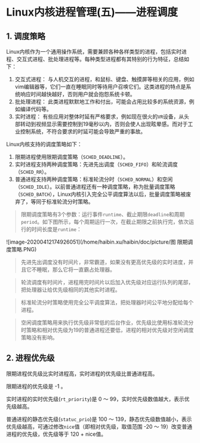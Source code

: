 # Linux内核进程管理(五)——进程调度

## 1. 调度策略

Linux内核作为一个通用操作系统，需要兼顾各种各样类型的进程，包括实时进程、交互式进程、批处理进程等。每种类型进程都有其特别的行为特征，总结如下：

1.   交互式进程： 与人机交互的进程，和鼠标、键盘、触摸屏等相关的应用，例如vim编辑器等，它们一直在睡眠同时等待用户召唤它们。这类进程的特点是系统响应时间越快越好，否则用户就会抱怨系统卡顿。
2.   批处理进程： 此类进程默默地工作和付出，可能会占用比较多的系统资源，例如编译代码等。
3.   实时进程： 有些应用对整体时延有严格要求，例如现在很火的`VR`设备，从头部转动到视频显示需要控制到19毫秒以内，否则会使人出现眩晕感。而对于工业控制系统，不符合要求的时延可能会导致严重的事故。

Linux内核支持的调度策略如下：

1.   限期进程使用限期调度策略（`SCHED_DEADLINE`）。
2.   实时进程支持两种调度策略：先进先出调度（`SCHED_FIFO`）和轮流调度（`SCHED_RR`）。
3.   普通进程支持两种调度策略：标准轮流分时（`SCHED_NORMAL`）和空闲（`SCHED_IDLE`）。以前普通进程还有一种调度策略，称为批量调度策略（`SCHED_BATCH`），Linux内核引入完全公平调度算法以后，批量调度策略被废弃了，等同于标准轮流分时策略。

>   限期调度策略有3个参数：运行事件`runtime`、截止期限`deadline`和周期`period`。如下图所示，每个周期运行一次，在截止期限之前执行完，依次运行的时间长度是`runtime`：

![image-20200412174926051](/home/haibin.xu/haibin/doc/picture/图 限期调度策略.PNG)

>   先进先出调度没有时间片，非常霸道，如果没有更高优先级的实时进度，并且它不睡眠，那么它将一直霸占处理器。

>   轮流调度有时间片，进程用完时间片以后加入优先级对应运行队列的尾部，把处理器让给优先级相同的其他实时进程。

>   标准轮流分时策略使用完全公平调度算法，把处理器时间公平地分配给每个进程。

>   空闲调度策略用来执行优先级非常低的后台作业，优先级比使用标准轮流分时策略和相对优先级为19的普通进程还要低，进程的相对优先级对空闲调度策略没有影响。



## 2. 进程优先级

限期进程优先级比实时进程高，实时进程的优先级比普通进程高。

限期进程的优先级是 -1 。

实时进程的实时优先级(`rt_priority`)是 0 ～ 99，实时优先级数值越大，表示优先级越高。

普通进程的静态优先级(`statuc_prio`)是 100 ～ 139，静态优先级数值越小，表示优先级越高，可通过修改`nice`值（即相对优先级，取值范围 -20 ～ 19）改变普通进程的优先级，优先级等于 120 + nice值。


